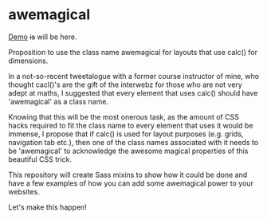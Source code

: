 awemagical
==========

[Demo](http://thebru.github.io/awemagical) ~~is~~ will be here.

Proposition to use the class name awemagical for layouts that use calc() for dimensions.

In a not-so-recent tweetalogue with a former course instructor of mine, who thought cacl()'s are the gift of the interwebz for those who are not very adept at maths, I suggested that every element that uses calc() should have 'awemagical' as a class name.

Knowing that this will be the most onerous task, as the amount of CSS hacks required to fit the class name to every element that uses it would be immense, I propose that if calc() is used for layout purposes (e.g. grids, navigation tab etc.), then one of the class names associated with it needs to be 'awemagical' to acknowledge the awesome magical properties of this beautiful CSS trick.

This repository will create Sass mixins to show how it could be done and have a few examples of how you can add some awemagical power to your websites.

Let's make this happen!
